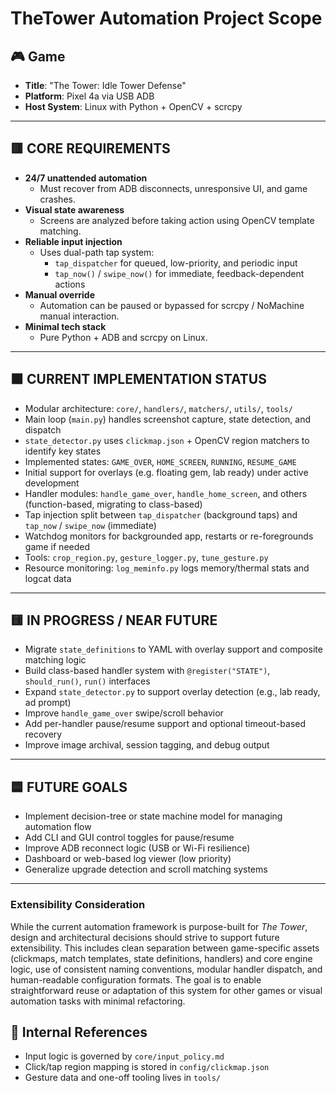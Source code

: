 # TheTower Automation Project Scope

## 🎮 Game
- **Title**: "The Tower: Idle Tower Defense"
- **Platform**: Pixel 4a via USB ADB
- **Host System**: Linux with Python + OpenCV + scrcpy

---

## 🟥 CORE REQUIREMENTS

- **24/7 unattended automation**
  - Must recover from ADB disconnects, unresponsive UI, and game crashes.
- **Visual state awareness**
  - Screens are analyzed before taking action using OpenCV template matching.
- **Reliable input injection**
  - Uses dual-path tap system:
    - `tap_dispatcher` for queued, low-priority, and periodic input
    - `tap_now()` / `swipe_now()` for immediate, feedback-dependent actions
- **Manual override**
  - Automation can be paused or bypassed for scrcpy / NoMachine manual interaction.
- **Minimal tech stack**
  - Pure Python + ADB and scrcpy on Linux. 

---

## 🟧 CURRENT IMPLEMENTATION STATUS

- Modular architecture: `core/`, `handlers/`, `matchers/`, `utils/`, `tools/`
- Main loop (`main.py`) handles screenshot capture, state detection, and dispatch
- `state_detector.py` uses `clickmap.json` + OpenCV region matchers to identify key states
- Implemented states: `GAME_OVER`, `HOME_SCREEN`, `RUNNING`, `RESUME_GAME`
- Initial support for overlays (e.g. floating gem, lab ready) under active development
- Handler modules: `handle_game_over`, `handle_home_screen`, and others (function-based, migrating to class-based)
- Tap injection split between `tap_dispatcher` (background taps) and `tap_now` / `swipe_now` (immediate)
- Watchdog monitors for backgrounded app, restarts or re-foregrounds game if needed
- Tools: `crop_region.py`, `gesture_logger.py`, `tune_gesture.py`
- Resource monitoring: `log_meminfo.py` logs memory/thermal stats and logcat data

---

## 🟨 IN PROGRESS / NEAR FUTURE

- Migrate `state_definitions` to YAML with overlay support and composite matching logic
- Build class-based handler system with `@register("STATE")`, `should_run()`, `run()` interfaces
- Expand `state_detector.py` to support overlay detection (e.g., lab ready, ad prompt)
- Improve `handle_game_over` swipe/scroll behavior
- Add per-handler pause/resume support and optional timeout-based recovery
- Improve image archival, session tagging, and debug output

---

## 🟦 FUTURE GOALS

- Implement decision-tree or state machine model for managing automation flow
- Add CLI and GUI control toggles for pause/resume
- Improve ADB reconnect logic (USB or Wi-Fi resilience)
- Dashboard or web-based log viewer (low priority)
- Generalize upgrade detection and scroll matching systems

---

### Extensibility Consideration

While the current automation framework is purpose-built for *The Tower*, design and architectural decisions should strive to support future extensibility. This includes clean separation between game-specific assets (clickmaps, match templates, state definitions, handlers) and core engine logic, use of consistent naming conventions, modular handler dispatch, and human-readable configuration formats. The goal is to enable straightforward reuse or adaptation of this system for other games or visual automation tasks with minimal refactoring.

## 📎 Internal References

- Input logic is governed by `core/input_policy.md`
- Click/tap region mapping is stored in `config/clickmap.json`
- Gesture data and one-off tooling lives in `tools/`


